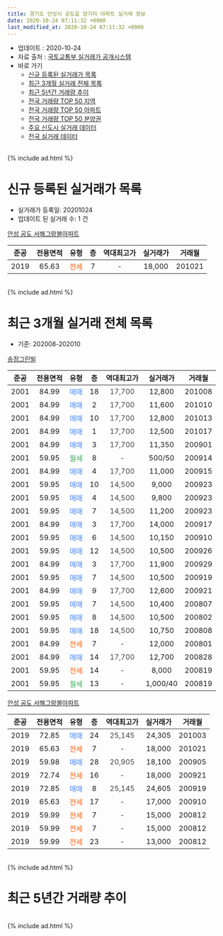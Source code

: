 ```yaml
---
title: 경기도 안성시 공도읍 양기리 아파트 실거래 정보
date: 2020-10-24 07:11:32 +0900
last_modified_at: 2020-10-24 07:11:32 +0900
---
```


* 업데이트 : 2020-10-24
* 자료 출처 : [국토교통부 실거래가 공개시스템](http://rt.molit.go.kr)
* 바로 가기
    * [신규 등록된 실거래가 목록](#신규-등록된-실거래가-목록)
    * [최근 3개월 실거래 전체 목록](#최근-3개월-실거래-전체-목록)
    * [최근 5년간 거래량 추이](#최근-5년간-거래량-추이)
    * [전국 거래량 TOP 50 지역](https://inasie.github.io/apt-trade-info/최근-3개월-전국에서-가장-거래가-많이-발생한-지역)
    * [전국 거래량 TOP 50 아파트](https://inasie.github.io/apt-trade-info/최근-3개월-전국에서-가장-거래가-많이-발생한-아파트)
    * [전국 거래량 TOP 50 분양권](https://inasie.github.io/apt-trade-info/최근-3개월-전국에서-가장-거래가-많이-발생한-분양권)
    * [주요 신도시 실거래 데이터](https://inasie.github.io/apt-trade-info/주요-신도시)
    * [전국 실거래 데이터](https://inasie.github.io/apt-trade-info/전국)
<br>
{% include ad.html %}
<br>

# 신규 등록된 실거래가 목록
* 실거래가 등록일: 20201024
* 업데이트 된 실거래 수: 1 건


[안성 공도 서해그랑블아파트](https://search.naver.com/search.naver?query=%EA%B2%BD%EA%B8%B0%EB%8F%84+%EC%95%88%EC%84%B1%EC%8B%9C+%EA%B3%B5%EB%8F%84%EC%9D%8D+%EC%96%91%EA%B8%B0%EB%A6%AC+%EC%95%88%EC%84%B1+%EA%B3%B5%EB%8F%84+%EC%84%9C%ED%95%B4%EA%B7%B8%EB%9E%91%EB%B8%94%EC%95%84%ED%8C%8C%ED%8A%B8)

|준공|전용면적|유형|층|역대최고가|실거래가|거래월|
|:---:|:---:|:---:|:---:|:---:|:---:|:---:|
|2019|65.63|<span style="color:#ff5a00">전세</span>|7|<span style="color:#444444">-</span>|18,000|201021|


<br>
{% include ad.html %}
<br>

# 최근 3개월 실거래 전체 목록
* 기준: 202008-202010


[송정그린빌](https://search.naver.com/search.naver?query=%EA%B2%BD%EA%B8%B0%EB%8F%84+%EC%95%88%EC%84%B1%EC%8B%9C+%EA%B3%B5%EB%8F%84%EC%9D%8D+%EC%96%91%EA%B8%B0%EB%A6%AC+%EC%86%A1%EC%A0%95%EA%B7%B8%EB%A6%B0%EB%B9%8C)

|준공|전용면적|유형|층|역대최고가|실거래가|거래월|
|:---:|:---:|:---:|:---:|:---:|:---:|:---:|
|2001|84.99|<span style="color:#4285f3">매매</span>|18|<span style="color:#444444">17,700</span>|12,800|201008|
|2001|84.99|<span style="color:#4285f3">매매</span>|2|<span style="color:#444444">17,700</span>|11,600|201010|
|2001|84.99|<span style="color:#4285f3">매매</span>|10|<span style="color:#444444">17,700</span>|12,800|201013|
|2001|84.99|<span style="color:#4285f3">매매</span>|1|<span style="color:#444444">17,700</span>|12,500|201017|
|2001|84.99|<span style="color:#4285f3">매매</span>|3|<span style="color:#444444">17,700</span>|11,350|200901|
|2001|59.95|<span style="color:#34a853">월세</span>|8|<span style="color:#444444">-</span>|500/50|200914|
|2001|84.99|<span style="color:#4285f3">매매</span>|4|<span style="color:#444444">17,700</span>|11,000|200915|
|2001|59.95|<span style="color:#4285f3">매매</span>|10|<span style="color:#444444">14,500</span>|9,000|200923|
|2001|59.95|<span style="color:#4285f3">매매</span>|4|<span style="color:#444444">14,500</span>|9,800|200923|
|2001|59.95|<span style="color:#4285f3">매매</span>|7|<span style="color:#444444">14,500</span>|11,200|200923|
|2001|84.99|<span style="color:#4285f3">매매</span>|3|<span style="color:#444444">17,700</span>|14,000|200917|
|2001|59.95|<span style="color:#4285f3">매매</span>|6|<span style="color:#444444">14,500</span>|10,150|200910|
|2001|59.95|<span style="color:#4285f3">매매</span>|12|<span style="color:#444444">14,500</span>|10,500|200926|
|2001|84.99|<span style="color:#4285f3">매매</span>|3|<span style="color:#444444">17,700</span>|11,900|200929|
|2001|59.95|<span style="color:#4285f3">매매</span>|7|<span style="color:#444444">14,500</span>|10,500|200919|
|2001|84.99|<span style="color:#4285f3">매매</span>|9|<span style="color:#444444">17,700</span>|12,600|200921|
|2001|59.95|<span style="color:#4285f3">매매</span>|7|<span style="color:#444444">14,500</span>|10,400|200807|
|2001|59.95|<span style="color:#4285f3">매매</span>|8|<span style="color:#444444">14,500</span>|10,500|200802|
|2001|59.95|<span style="color:#4285f3">매매</span>|18|<span style="color:#444444">14,500</span>|10,750|200808|
|2001|84.99|<span style="color:#ff5a00">전세</span>|7|<span style="color:#444444">-</span>|12,000|200801|
|2001|84.99|<span style="color:#4285f3">매매</span>|14|<span style="color:#444444">17,700</span>|12,700|200828|
|2001|59.95|<span style="color:#ff5a00">전세</span>|14|<span style="color:#444444">-</span>|8,000|200819|
|2001|59.95|<span style="color:#34a853">월세</span>|13|<span style="color:#444444">-</span>|1,000/40|200819|

[안성 공도 서해그랑블아파트](https://search.naver.com/search.naver?query=%EA%B2%BD%EA%B8%B0%EB%8F%84+%EC%95%88%EC%84%B1%EC%8B%9C+%EA%B3%B5%EB%8F%84%EC%9D%8D+%EC%96%91%EA%B8%B0%EB%A6%AC+%EC%95%88%EC%84%B1+%EA%B3%B5%EB%8F%84+%EC%84%9C%ED%95%B4%EA%B7%B8%EB%9E%91%EB%B8%94%EC%95%84%ED%8C%8C%ED%8A%B8)

|준공|전용면적|유형|층|역대최고가|실거래가|거래월|
|:---:|:---:|:---:|:---:|:---:|:---:|:---:|
|2019|72.85|<span style="color:#4285f3">매매</span>|24|<span style="color:#444444">25,145</span>|24,305|201003|
|2019|65.63|<span style="color:#ff5a00">전세</span>|7|<span style="color:#444444">-</span>|18,000|201021|
|2019|59.98|<span style="color:#4285f3">매매</span>|28|<span style="color:#444444">20,905</span>|18,100|200905|
|2019|72.74|<span style="color:#ff5a00">전세</span>|16|<span style="color:#444444">-</span>|18,000|200921|
|2019|72.85|<span style="color:#4285f3">매매</span>|8|<span style="color:#444444">25,145</span>|24,605|200919|
|2019|65.63|<span style="color:#ff5a00">전세</span>|17|<span style="color:#444444">-</span>|17,000|200910|
|2019|59.99|<span style="color:#ff5a00">전세</span>|7|<span style="color:#444444">-</span>|15,000|200812|
|2019|59.99|<span style="color:#ff5a00">전세</span>|7|<span style="color:#444444">-</span>|15,000|200812|
|2019|59.99|<span style="color:#ff5a00">전세</span>|23|<span style="color:#444444">-</span>|13,000|200812|


<br>
{% include ad.html %}
<br>

# 최근 5년간 거래량 추이


<div style="width:100%;">
    <canvas id="deal_progress" height="200"></canvas>
</div>

<script>
new Chart(document.getElementById("deal_progress"), {
    type: 'line',
    data: {
        labels: ['201510','201511','201512','201601','201602','201603','201604','201605','201606','201607','201608','201609','201610','201611','201612','201701','201702','201703','201704','201705','201706','201707','201708','201709','201710','201711','201712','201801','201802','201803','201804','201805','201806','201807','201808','201809','201810','201811','201812','201901','201902','201903','201904','201905','201906','201907','201908','201909','201910','201911','201912','202001','202002','202003','202004','202005','202006','202007','202008','202009','202010'],
        datasets: [{
            label: '매매',
            pointRadius: 1,
            data: [9, 0, 2, 3, 3, 3, 8, 6, 3, 8, 6, 15, 5, 2, 4, 2, 2, 5, 9, 8, 3, 5, 5, 2, 1, 8, 4, 1, 2, 2, 4, 5, 3, 4, 4, 1, 4, 3, 1, 5, 3, 4, 6, 6, 14, 13, 7, 5, 7, 2, 6, 2, 2, 7, 1, 6, 12, 5, 4, 13, 5],
            borderColor: "rgba(255, 201, 14, 1)",
            backgroundColor: "rgba(255, 201, 14, 0.5)",
            fill: false,
            lineTension: 0
        },{
            label: '전월세',
            pointRadius: 1,
            data: [4, 3, 3, 1, 2, 5, 6, 2, 0, 5, 2, 4, 3, 0, 2, 0, 4, 4, 2, 0, 4, 1, 2, 1, 0, 3, 1, 0, 0, 0, 1, 2, 4, 2, 4, 2, 3, 3, 7, 0, 3, 6, 3, 12, 14, 21, 8, 5, 3, 19, 19, 14, 25, 24, 26, 31, 26, 17, 6, 3, 1],
            borderColor: "rgba(0, 141, 185, 1)",
            backgroundColor: "rgba(0, 141, 185, 0.5)",
            fill: false,
            lineTension: 0
        }
        ]
    },
    options: {
        responsive: true,
        title: {
            display: false
        },
        tooltips: {
            mode: 'index',
            intersect: false
        },
        hover: {
            mode: 'nearest',
            intersect: true
        },
        scales: {
            xAxes: [{
                display: true,
                scaleLabel: {
                    display: true,
                    labelString: '년/월'
                }
            }],
            yAxes: [{
                display: true,
                ticks: {
                    suggestedMin: 0,
                },
                scaleLabel: {
                    display: true,
                    labelString: '실거래 수'
                }
            }]
        }
    }
});

</script>


<br>
{% include ad.html %}
<br>

